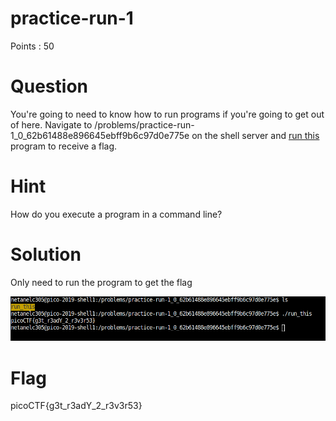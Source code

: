 # practice-run-1

Points : 50

# Question

You're going to need to know how to run programs if you're going to get out of here. Navigate to /problems/practice-run-1_0_62b61488e896645ebff9b6c97d0e775e on the shell server and [run this](run_this) program to receive a flag.

# Hint 

How do you execute a program in a command line?

# Solution

Only need to run the program to get the flag 

![](run1.png)

# Flag
picoCTF{g3t_r3adY_2_r3v3r53}

